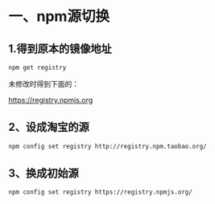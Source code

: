 # 一、npm源切换

## 1.得到原本的镜像地址

```bash
npm get registry
```

未修改时得到下面的：

https://registry.npmjs.org

## 2、设成淘宝的源

```bash
npm config set registry http://registry.npm.taobao.org/
```

## 3、换成初始源

```bash
npm config set registry https://registry.npmjs.org/
```

